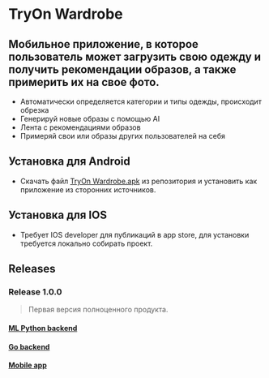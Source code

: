 # TryOn Wardrobe
## Мобильное приложение, в которое пользователь может загрузить свою одежду и получить рекомендации образов, а также примерить их на свое фото.

- Автоматически определяется категории и типы одежды, происходит обрезка
- Генерируй новые образы с помощью AI
- Лента с рекомендациями образов
- Примеряй свои или образы других пользователей на себя

## Установка для Android
- Скачать файл [TryOn Wardrobe.apk](https://github.com/WIP-VK-Spring-2024/Try-On-Wardrobe-App/releases/download/release/TryOn.Wardrobe.apk) из репозитория и установить как приложение из сторонних источников.

## Установка для IOS
- Требует IOS developer для публикаций в app store, для установки требуется локально собирать проект.

## Releases

### Release 1.0.0
> Первая версия полноценного продукта.
#### [ML Python backend](https://github.com/WIP-VK-Spring-2024/Virtual-Wardrobe-ML/releases/tag/release)
#### [Go backend](https://github.com/WIP-VK-Spring-2024/try-on-wardrobe-backend/releases/tag/release)
#### [Mobile app](https://github.com/WIP-VK-Spring-2024/Try-On-Wardrobe-App/releases/tag/release)
